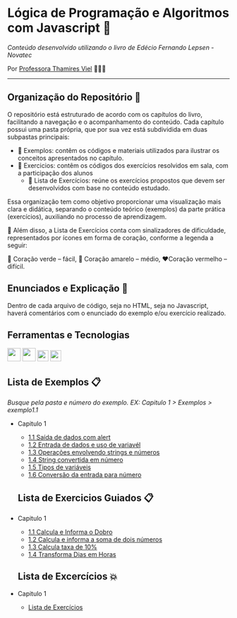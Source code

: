 # Lógica de Programação e Algoritmos com Javascript 🧩
*Conteúdo desenvolvido utilizando o livro de Edécio Fernando Lepsen - Novatec*

Por [Professora Thamires Viel](https://github.com/thamiresviel) 👩🏼‍🏫

---

## Organização do Repositório 📂

O repositório está estruturado de acordo com os capítulos do livro, facilitando a navegação e o acompanhamento do conteúdo. Cada capítulo possui uma pasta própria, que por sua vez está subdividida em duas subpastas principais:

+ 📁 Exemplos: contêm os códigos e materiais utilizados para ilustrar os conceitos apresentados no capítulo.
+ 📁 Exercicios:  contêm os códigos dos exercícios resolvidos em sala, com a participação dos alunos
  + 📝 Lista de Exercícios: reúne os exercícios propostos que devem ser desenvolvidos com base no conteúdo estudado.

Essa organização tem como objetivo proporcionar uma visualização mais clara e didática, separando o conteúdo teórico (exemplos) da parte prática (exercícios), auxiliando no processo de aprendizagem.

🚩 Além disso, a Lista de Exercícios conta com sinalizadores de dificuldade, representados por ícones em forma de coração, conforme a legenda a seguir:

💚 Coração verde – fácil,
💛 Coração amarelo – médio,
❤️Coração vermelho – difícil.


## Enunciados e Explicação 📝
Dentro de cada arquivo de código, seja no HTML, seja no Javascript, haverá comentários com o enunciado do exemplo e/ou exercício realizado. 

## Ferramentas e Tecnologias

<code><img src="https://cdn.jsdelivr.net/gh/devicons/devicon@latest/icons/css3/css3-original-wordmark.svg"  width="30"/></code> <code><img src="https://cdn.jsdelivr.net/gh/devicons/devicon@latest/icons/html5/html5-original-wordmark.svg" width="30" /></code> <code><img src="https://cdn.jsdelivr.net/gh/devicons/devicon@latest/icons/javascript/javascript-original.svg" width=25 /></code> <code><img src="https://cdn.jsdelivr.net/gh/devicons/devicon@latest/icons/vscode/vscode-original.svg" width="25"/></code>

## Lista de Exemplos 📋
*Busque pela pasta e número do exemplo. EX: Capitulo 1 > Exemplos > exemplo1.1*
+ Capitulo 1
  + [1.1 Saída de dados com alert](https://github.com/thamiresviel/estrutura-dados-js/blob/main/Capitulo%201/Exemplos/exemplo1.1.html)
  + [1.2 Entrada de dados e uso de variavél](https://github.com/thamiresviel/estrutura-dados-js/blob/main/Capitulo%201/Exemplos/exemplo1.2.html)
  + [1.3 Operações envolvendo strings e números](https://github.com/thamiresviel/estrutura-dados-js/blob/main/Capitulo%201/Exemplos/exemplo1.3.html)
  + [1.4 String convertida em número](https://github.com/thamiresviel/estrutura-dados-js/blob/main/Capitulo%201/Exemplos/exemplo1.4.html)
  + [1.5 Tipos de variáveis](https://github.com/thamiresviel/estrutura-dados-js/blob/main/Capitulo%201/Exemplos/exemplo1.5.html)
  + [1.6 Conversão da entrada para número](https://github.com/thamiresviel/estrutura-dados-js/blob/main/Capitulo%201/Exemplos/exemplo1.6.html)
   
   ## Lista de Exercicios Guiados 📋
+ Capitulo 1
  + [1.1 Calcula e Informa o Dobro](https://github.com/thamiresviel/estrutura-dados-js/blob/main/Capitulo%201/Exercicios/exguiado1.html)
  + [1.2 Calcula e informa a soma de dois números](https://github.com/thamiresviel/estrutura-dados-js/blob/main/Capitulo%201/Exercicios/exguiado2.html)
  + [1.3 Calcula taxa de 10%](https://github.com/thamiresviel/estrutura-dados-js/blob/main/Capitulo%201/Exercicios/exguiado3.html)
  + [1.4 Transforma Dias em Horas](https://github.com/thamiresviel/estrutura-dados-js/blob/main/Capitulo%201/Exercicios/exguiado4.html)
  
  ## Lista de Excercícios 💥
+ Capitulo 1
  + [Lista de Exercícios](https://github.com/thamiresviel/estrutura-dados-js/blob/main/Capitulo%201/Exercicios/Lista_Exercicios.MD)
          
        